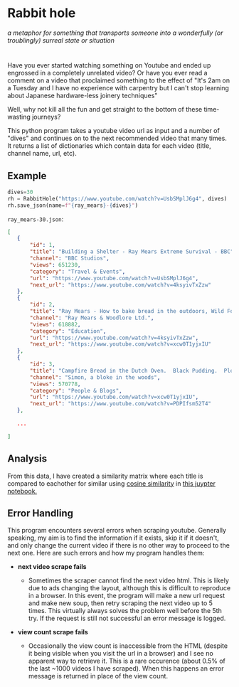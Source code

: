 # Rabbit hole
*a metaphor for something that transports someone into a wonderfully (or troublingly) surreal state or situation*
#
Have you ever started watching something on Youtube and ended up engrossed in a completely unrelated video? Or have you ever read a comment on a video that proclaimed something to the effect of "It's 2am on a Tuesday and I have no experience with carpentry but I can't stop learning about Japanese hardware-less joinery techniques"

Well, why not kill all the fun and get straight to the bottom of these time-wasting journeys?

This python program takes a youtube video url as input and a number of "dives" and continues on to the next recommended video that many times. It returns a list of dictionaries which contain data for each video (title, channel name, url, etc).



## Example

```python
dives=30
rh = RabbitHole("https://www.youtube.com/watch?v=UsbSMplJ6g4", dives)
rh.save_json(name=f"{ray_mears}-{dives}")
```

`ray_mears-30.json`:
 ```json
 [
    {
        "id": 1,
        "title": "Building a Shelter - Ray Mears Extreme Survival - BBC",
        "channel": "BBC Studios",
        "views": 651230,
        "category": "Travel & Events",
        "url": "https://www.youtube.com/watch?v=UsbSMplJ6g4",
        "next_url": "https://www.youtube.com/watch?v=4ksyivTxZzw"
    },
    {
        "id": 2,
        "title": "Ray Mears - How to bake bread in the outdoors, Wild Food",
        "channel": "Ray Mears & Woodlore Ltd.",
        "views": 618882,
        "category": "Education",
        "url": "https://www.youtube.com/watch?v=4ksyivTxZzw",
        "next_url": "https://www.youtube.com/watch?v=xcw0T1yjxIU"
    },
    {
        "id": 3,
        "title": "Campfire Bread in the Dutch Oven.  Black Pudding.  Plough Point Tarp Shelter.",
        "channel": "Simon, a bloke in the woods",
        "views": 570778,
        "category": "People & Blogs",
        "url": "https://www.youtube.com/watch?v=xcw0T1yjxIU",
        "next_url": "https://www.youtube.com/watch?v=PDPIfsm52T4"
    },
    
    ...

] 
```

## Analysis
From this data, I have created a similarity matrix where each title is compared to eachother for similar using [cosine similarity](https://en.wikipedia.org/wiki/Cosine_similarity) in [this juypter notebook.](data-analysis.ipynb)

## Error Handling
This program encounters several errors when scraping youtube. Generally speaking, my aim is to find the information if it exists, skip it if it doesn't, and only change the current video if there is no other way to proceed to the next one. Here are such errors and how my program handles them:

 - **next video scrape fails**
    - Sometimes the scraper cannot find the next video html. This is likely due to ads changing the layout, although this is difficult to reproduce in a browser. In this event, the program will make a new url request and make new soup, then retry scraping the next video up to 5 times. This virtually always solves the problem well before the 5th try. If the request is still not successful an error message is logged.

 - **view count scrape fails**
    - Occasionally the view count is inaccessible from the HTML (despite it being visible when you visit the url in a browser) and I see no apparent way to retrieve it. This is a rare occurence (about 0.5% of the last ~1000 videos I have scraped). When this happens an error message is returned in place of the view count.
